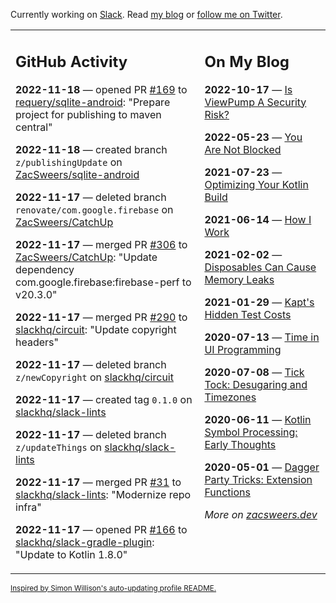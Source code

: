 Currently working on [Slack](https://slack.com/). Read [my blog](https://zacsweers.dev/) or [follow me on Twitter](https://twitter.com/ZacSweers).

<table><tr><td valign="top" width="60%">

## GitHub Activity
<!-- githubActivity starts -->
**2022-11-18** — opened PR [#169](https://github.com/requery/sqlite-android/pull/169) to [requery/sqlite-android](https://github.com/requery/sqlite-android): "Prepare project for publishing to maven central"

**2022-11-18** — created branch `z/publishingUpdate` on [ZacSweers/sqlite-android](https://github.com/ZacSweers/sqlite-android)

**2022-11-17** — deleted branch `renovate/com.google.firebase` on [ZacSweers/CatchUp](https://github.com/ZacSweers/CatchUp)

**2022-11-17** — merged PR [#306](https://github.com/ZacSweers/CatchUp/pull/306) to [ZacSweers/CatchUp](https://github.com/ZacSweers/CatchUp): "Update dependency com.google.firebase:firebase-perf to v20.3.0"

**2022-11-17** — merged PR [#290](https://github.com/slackhq/circuit/pull/290) to [slackhq/circuit](https://github.com/slackhq/circuit): "Update copyright headers"

**2022-11-17** — deleted branch `z/newCopyright` on [slackhq/circuit](https://github.com/slackhq/circuit)

**2022-11-17** — created tag `0.1.0` on [slackhq/slack-lints](https://github.com/slackhq/slack-lints)

**2022-11-17** — deleted branch `z/updateThings` on [slackhq/slack-lints](https://github.com/slackhq/slack-lints)

**2022-11-17** — merged PR [#31](https://github.com/slackhq/slack-lints/pull/31) to [slackhq/slack-lints](https://github.com/slackhq/slack-lints): "Modernize repo infra"

**2022-11-17** — opened PR [#166](https://github.com/slackhq/slack-gradle-plugin/pull/166) to [slackhq/slack-gradle-plugin](https://github.com/slackhq/slack-gradle-plugin): "Update to Kotlin 1.8.0"
<!-- githubActivity ends -->
</td><td valign="top" width="40%">

## On My Blog
<!-- blog starts -->
**2022-10-17** — [Is ViewPump A Security Risk?](https://www.zacsweers.dev/is-viewpump-a-security-risk/)

**2022-05-23** — [You Are Not Blocked](https://www.zacsweers.dev/you-are-not-blocked/)

**2021-07-23** — [Optimizing Your Kotlin Build](https://www.zacsweers.dev/optimizing-your-kotlin-build/)

**2021-06-14** — [How I Work](https://www.zacsweers.dev/how-i-work/)

**2021-02-02** — [Disposables Can Cause Memory Leaks](https://www.zacsweers.dev/disposables-can-cause-memory-leaks/)

**2021-01-29** — [Kapt's Hidden Test Costs](https://www.zacsweers.dev/kapts-hidden-test-costs/)

**2020-07-13** — [Time in UI Programming](https://www.zacsweers.dev/time-in-ui/)

**2020-07-08** — [Tick Tock: Desugaring and Timezones](https://www.zacsweers.dev/ticktock-desugaring-timezones/)

**2020-06-11** — [Kotlin Symbol Processing: Early Thoughts](https://www.zacsweers.dev/kotlin-symbol-processor-early-thoughts/)

**2020-05-01** — [Dagger Party Tricks: Extension Functions](https://www.zacsweers.dev/dagger-party-tricks-extension-functions/)
<!-- blog ends -->
_More on [zacsweers.dev](https://zacsweers.dev/)_
</td></tr></table>

<sub><a href="https://simonwillison.net/2020/Jul/10/self-updating-profile-readme/">Inspired by Simon Willison's auto-updating profile README.</a></sub>